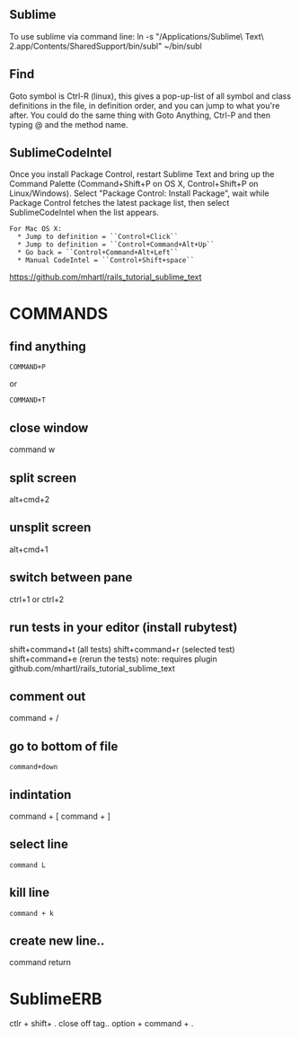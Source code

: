 Sublime
-------
To use sublime via command line:
ln -s "/Applications/Sublime\ Text\ 2.app/Contents/SharedSupport/bin/subl" ~/bin/subl

Find
----
Goto symbol is Ctrl-R (linux), this gives a pop-up-list of all symbol and class definitions in the file, in definition order, and you can jump to what you're after. You could do the same thing with Goto Anything, Ctrl-P and then typing @ and the method name.

SublimeCodeIntel
----------------
Once you install Package Control, restart Sublime Text and bring up the Command Palette (Command+Shift+P on OS X, Control+Shift+P on Linux/Windows). Select "Package Control: Install Package", wait while Package Control fetches the latest package list, then select SublimeCodeIntel when the list appears. 

    For Mac OS X:
      * Jump to definition = ``Control+Click``
      * Jump to definition = ``Control+Command+Alt+Up``
      * Go back = ``Control+Command+Alt+Left``
      * Manual CodeIntel = ``Control+Shift+space``



https://github.com/mhartl/rails_tutorial_sublime_text

COMMANDS
========

find anything
--------------
```
COMMAND+P
```
or 
```
COMMAND+T
```

close window
------------
command w

split screen
------------
alt+cmd+2

unsplit screen
------------
alt+cmd+1

switch between pane
-------------------
ctrl+1 or ctrl+2

run tests in your editor (install rubytest)
------------------------
shift+command+t (all tests)
shift+command+r (selected test)
shift+command+e (rerun the tests)
note:  requires plugin github.com/mhartl/rails_tutorial_sublime_text

comment out
---
command + /

go to bottom of file
--------------------
```
command+down
```

indintation
-----------
command + [
command + ]

select line
-----------
```
command L
```

kill line
---------
```
command + k
```

create new line.. 
----------------
command return

SublimeERB
==========
ctlr + shift+ .
close off tag.. option + command + .

